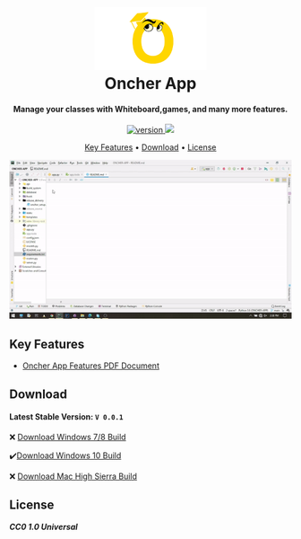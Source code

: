 <h1 align="center">
  <br>
  <a href="#">
<img src="https://raw.githubusercontent.com/aminPial/ONCHER-APP/main/static/images/10.png?token=ALECQYT5CONQNQOYIXQDTEDA5FKKO" alt="Oncher App" width="200"></a>
  <br>
  Oncher App
  <br>
</h1>

<h4 align="center">Manage your classes with Whiteboard,games, and many more features.</h4>

<p align="center">
  <a href="https://github.com/aminPial/ONCHER-APP/releases/download/0.0.1/Oncher.exe">
    <img src="https://img.shields.io/badge/Version-0.0.1-brightgreen"
         alt="version">
  </a>
  <a href="https://github.com/aminPial/ONCHER-APP/discussions/1">
  <img src="https://img.shields.io/badge/discuss%20features-on%20github-blue"></a>
</p>

<p align="center">
  <a href="#key-features">Key Features</a> •
  <a href="#download">Download</a> •
  <a href="#license">License</a>
</p>

<center>
<img alt="preview_oncher_app" src="https://raw.githubusercontent.com/aminPial/ONCHER-APP/main/preview-data/preview-v-0-0-1.gif?token=ALECQYTZ3G3GQS3MGT65LJDA5FTDI">
</center>

## Key Features

* [Oncher App Features PDF Document](https://github.com/aminPial/ONCHER-APP/blob/main/static/files/ONCHER_APP_v2.pdf)

## Download

<h4>Latest Stable Version: <b><code>V 0.0.1</code></b> </h4>  

❌ [Download Windows 7/8 Build]()

✔️[Download Windows 10 Build](https://github.com/aminPial/ONCHER-APP/releases/download/0.0.1/Oncher.exe)

❌ [Download Mac High Sierra Build]()


## License

<b><i>CC0 1.0 Universal</i></b>
